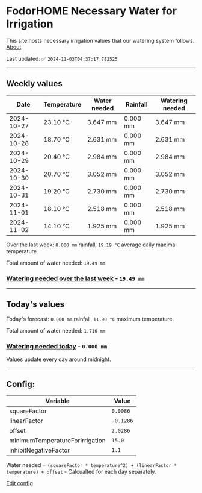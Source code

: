# FodorHOME Necessary Water for Irrigation

This site hosts necessary irrigation values that our watering system follows. [About](https://github.com/redyau/irrigation)

Last updated: ✅ `2024-11-03T04:37:17.782525`

---

## Weekly values

| Date | Temperature | Water needed | Rainfall | Watering needed |
|-----|-----|-----|-----|-----|
| 2024-10-27 | 23.10 °C | 3.647 mm | 0.000 mm | 3.647 mm |
| 2024-10-28 | 18.70 °C | 2.631 mm | 0.000 mm | 2.631 mm |
| 2024-10-29 | 20.40 °C | 2.984 mm | 0.000 mm | 2.984 mm |
| 2024-10-30 | 20.70 °C | 3.052 mm | 0.000 mm | 3.052 mm |
| 2024-10-31 | 19.20 °C | 2.730 mm | 0.000 mm | 2.730 mm |
| 2024-11-01 | 18.10 °C | 2.518 mm | 0.000 mm | 2.518 mm |
| 2024-11-02 | 14.10 °C | 1.925 mm | 0.000 mm | 1.925 mm |


Over the last week: `0.000 mm` rainfall, `19.19 °C` average daily maximal temperature.

Total amount of water needed: `19.49 mm`

### [Watering needed over the last week](lastweek.txt) - `19.49 mm`

---

## Today's values

Today's forecast: `0.000 mm` rainfall, `11.90 °C` maximum temperature.

Total amount of water needed: `1.716 mm`

### [Watering needed today](today.txt) - `0.000 mm`

Values update every day around midnight.

---

## Config:

| Variable | Value |
|-----|-----|
| squareFactor | `0.0086` |
| linearFactor | `-0.1286` |
| offset | `2.0286` |
| minimumTemperatureForIrrigation | `15.0` |
| inhibitNegativeFactor | `1.1` |

Water needed = `(squareFactor * temperature^2) + (linearFactor * temperature) + offset` - Calcualted for each day separately.

[Edit config](https://github.com/RedyAu/irrigation/edit/main/config.json)
